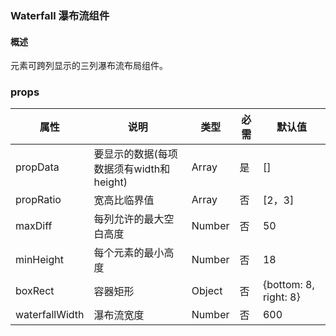 ### Waterfall 瀑布流组件

#### 概述

元素可跨列显示的三列瀑布流布局组件。

### props
属性|说明|类型|必需|默认值
---|---|---|---|---
propData|要显示的数据(每项数据须有width和height)|Array|是|[]
propRatio|宽高比临界值|Array|否|[2，3]
maxDiff|每列允许的最大空白高度|Number|否|50
minHeight|每个元素的最小高度|Number|否|18
boxRect|容器矩形|Object|否|{bottom: 8, right: 8}
waterfallWidth|瀑布流宽度|Number|否|600